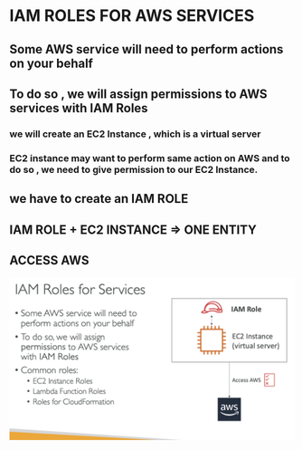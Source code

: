 # IAM ROLES FOR AWS SERVICES

## Some AWS service will need to perform actions on your behalf

## To do so , we will assign permissions to AWS services with IAM Roles

### we will create an EC2 Instance , which is a virtual server

### EC2 instance may want to perform same action on AWS and to do so , we need to give permission to our EC2 Instance.

## we have to create an IAM ROLE

## IAM ROLE + EC2 INSTANCE => ONE ENTITY

## ACCESS AWS

[![Slide 1](../Slides/Slide1.png)](../Slides/Slide1.png)

